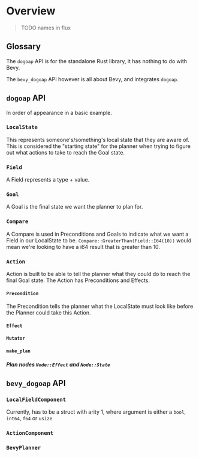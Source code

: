 # Overview

> TODO names in flux

## Glossary

The `dogoap` API is for the standalone Rust library, it has nothing to do with Bevy.

The `bevy_dogoap` API however is all about Bevy, and integrates `dogoap`.

## `dogoap` API

In order of appearance in a basic example.

### `LocalState`

This represents someone's/something's local state that they are aware of. This is considered the "starting state" for the planner when trying to figure out what actions to take to reach the Goal state.

### `Field`

A Field represents a type + value.

### `Goal`

A Goal is the final state we want the planner to plan for.

### `Compare`

A Compare is used in Preconditions and Goals to indicate what we want a Field in our LocalState to be. `Compare::GreaterThan(Field::I64(10))` would mean we're looking to have a i64 result that is greater than 10. 

### `Action`

Action is built to be able to tell the planner what they could do to reach the final Goal state. The Action has Preconditions and Effects.

#### `Precondition`

The Precondition tells the planner what the LocalState must look like before the Planner could take this Action.

#### `Effect`

#### `Mutator`

#### `make_plan`

##### Plan nodes `Node::Effect` and `Node::State`

## `bevy_dogoap` API

### `LocalFieldComponent`

Currently, has to be a struct with arity 1, where argument is either a `bool`, `int64`, `f64` or `usize`

### `ActionComponent`

### `BevyPlanner`